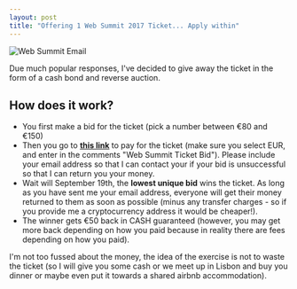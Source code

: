```yaml
---
layout: post
title: "Offering 1 Web Summit 2017 Ticket... Apply within"
---
```


![Web Summit Email](https://images.itinerantfoodie.com/uploads/pre-web-summit-2017/websummit-sign-praco-commercio.jpg)

Due much popular responses, I've decided to give away the ticket in the form of a cash bond and reverse auction.

## How does it work?

* You first make a bid for the ticket (pick a number between €80 and €150)
* Then you go to [**this link**](https://bn2snfmfz4.execute-api.us-east-1.amazonaws.com/1) to pay for the ticket (make sure you select EUR, and enter in the comments "Web Summit Ticket Bid"). Please include your email address so that I can contact your if your bid is unsuccessful so that I can return you your money.
* Wait will September 19th, the **lowest unique bid** wins the ticket. As long as you have sent me your email address, everyone will get their money returned to them as soon as possible (minus any transfer charges - so if you provide me a cryptocurrency address it would be cheaper!).
* The winner gets €50 back in CASH guaranteed (however, you may get more back depending on how you paid because in reality there are fees depending on how you paid).

I'm not too fussed about the money, the idea of the exercise is not to waste the ticket (so I will give you some cash or we meet up in Lisbon and buy you dinner or maybe even put it towards a shared airbnb accommodation).
